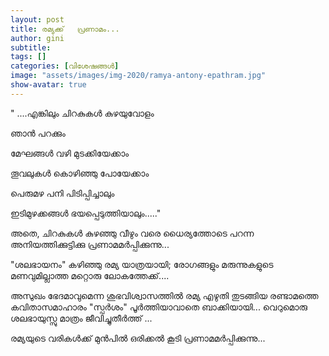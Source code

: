 ```yaml
---
layout: post
title: രമ്യക്ക്   പ്രണാമം...
author: gini
subtitle: 
tags: []
categories: [വിശേഷങ്ങള്‍]
image: "assets/images/img-2020/ramya-antony-epathram.jpg"
show-avatar: true
---
```


"
....എങ്കിലും ചിറകുകള്‍ കുഴയുവോളം 

ഞാന്‍ പറക്കും

മേഘങ്ങള്‍ വഴി മുടക്കിയേക്കാം

തൂവലുകള്‍ കൊഴിഞ്ഞു പോയേക്കാം

പെരുമഴ പനി പിടിപ്പിച്ചാലും

ഇടിമുഴക്കങ്ങള്‍ ഭയപ്പെടുത്തിയാലും....." 


അതെ, ചിറകുകള്‍ കുഴഞ്ഞു വീഴും വരെ ധൈര്യത്തോടെ പറന്ന അനിയത്തിക്കുട്ടിക്കു   പ്രണാമമര്‍പ്പിക്കുന്നു... 

"ശലഭായനം" കഴിഞ്ഞു രമ്യ യാത്രയായി; രോഗങ്ങളും മരുന്നുകളുടെ മണവുമില്ലാത്ത മറ്റൊരു ലോകത്തേക്ക്....

അസുഖം ഭേദമാവുമെന്ന ശുഭവിശ്വാസത്തില്‍ രമ്യ എഴുതി തുടങ്ങിയ രണ്ടാമത്തെ കവിതാസമാഹാരം "സ്പര്‍ശം" പൂര്‍ത്തിയാവാതെ ബാക്കിയായി... വെറുമൊരു ശലഭായുസ്സു മാത്രം ജീവിച്ചുതീര്‍ത്ത് ...

രമ്യയുടെ വരികള്‍ക്ക് മുന്‍പില്‍ ഒരിക്കല്‍ കൂടി പ്രണാമമര്‍പ്പിക്കുന്നു... 
